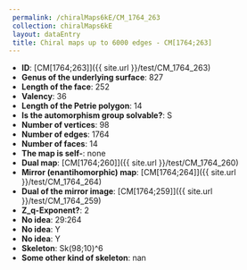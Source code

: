 ```yaml
--- 
 permalink: /chiralMaps6kE/CM_1764_263 
 collection: chiralMaps6kE
 layout: dataEntry
 title: Chiral maps up to 6000 edges - CM[1764;263]
---
```


- **ID**: [CM[1764;263]]({{ site.url }}/test/CM_1764_263)
- **Genus of the underlying surface**: 827
- **Length of the face**: 252
- **Valency**: 36
- **Length of the Petrie polygon**: 14
- **Is the automorphism group solvable?**: S
- **Number of vertices**: 98
- **Number of edges**: 1764
- **Number of faces**: 14
- **The map is self-**: none
- **Dual map**: [CM[1764;260]]({{ site.url }}/test/CM_1764_260)
- **Mirror (enantihomorphic) map**: [CM[1764;264]]({{ site.url }}/test/CM_1764_264)
- **Dual of the mirror image**: [CM[1764;259]]({{ site.url }}/test/CM_1764_259)
- **Z_q-Exponent?**: 2
- **No idea**:  29:264
- **No idea**: Y
- **No idea**: Y
- **Skeleton**: Sk(98;10)^6
- **Some other kind of skeleton**: nan
